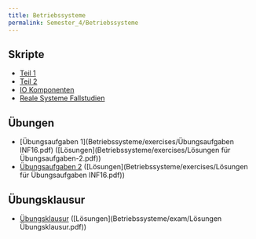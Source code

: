 ```yaml
---
title: Betriebssysteme
permalink: Semester_4/Betriebssysteme
---
```

## Skripte
* [Teil 1](Betriebssysteme/scripts/dhbw_mos-inf16_betriebssysteme_teil1.pdf)
* [Teil 2](Betriebssysteme/scripts/dhbw_mos-Betriebssysteme_INF16_teil2.pdf)
* [IO Komponenten](Betriebssysteme/scripts/dhbw_mos-Betriebssysteme_INF16_IO.pdf)
* [Reale Systeme Fallstudien](Betriebssysteme/scripts/INF16-OS_Reale-Syteme_Fallstudien.pdf)

## Übungen
* [Übungsaufgaben 1](Betriebssysteme/exercises/Übungsaufgaben INF16.pdf) ([Lösungen](Betriebssysteme/exercises/Lösungen für Übungsaufgaben-2.pdf))
* [Übungsaufgaben 2](Betriebssysteme/exercises/Übungsaufgaben-2.pdf) ([Lösungen](Betriebssysteme/exercises/Lösungen für Übungsaufgaben INF16.pdf))

## Übungsklausur
* [Übungsklausur](Betriebssysteme/exam/Übungsklausur.pdf) ([Lösungen](Betriebssysteme/exam/Lösungen Übungsklausur.pdf))

